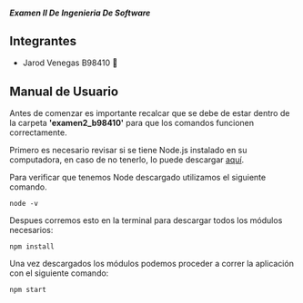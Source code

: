 ##### Examen II De Ingenieria De Software

## Integrantes
- Jarod Venegas B98410 🐐
 

## Manual de Usuario
Antes de comenzar es importante recalcar que se debe de estar dentro de la carpeta **'examen2_b98410'** para que los comandos funcionen correctamente.

Primero es necesario revisar si se tiene Node.js instalado en su computadora, en caso de no tenerlo, lo puede descargar [aquí](https://nodejs.org/es/download/).

Para verificar que tenemos Node descargado utilizamos el siguiente comando.
```
node -v
```
Despues corremos esto en la terminal para descargar todos los módulos necesarios:
```
npm install
```
Una vez descargados los módulos podemos proceder a correr la aplicación con el siguiente comando:
```
npm start
```
